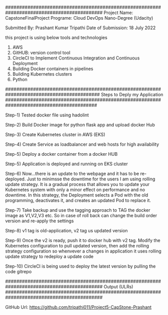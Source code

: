 ###########################################################################################
Project Name: CapstoneFinalProject
Programe: Cloud DevOps Nano-Degree (Udacity)

Submitted By: Prashant Kumar Tripathi
Date of Submission: 18 July 2022

this project is using below tools and technologies

1) AWS 
2) GitHUB: version control tool
3) CircleCI to Implement Continuous Integration and Continuous Deployment
4) Building Docker containers in pipelines
5) Building Kubernetes clusters
6) Python

##########################################################################################
Steps to Deply my Application
#########################################################################################


Step-1) Tested docker file using hadolint

Step-2) Build Docker image for python flask app and upload docker Hub

Step-3) Create Kubernetes cluster in AWS (EKS) 

Step-4) Create Service as loadbalancer and web hosts for  high availability

Step-5) Deploy a docker container from a docker HUB 

Step-5) Application is deployed and running on EKS cluster

Step-6) Now...there is an update to the webpage and it has to be re-deployed. Just to minimsse the downtime for the users I am using rolling update strategy. 
It is a gradual process that allows you to update your Kubernetes system with only a minor effect on performance and no downtime. In this strategy, the Deployment selects a Pod 
with the old programming, deactivates it, and creates an updated Pod to replace it.

Step-7) Take backup and use the tagging approach to TAG the docker image as V1,V2,V3 etc. So in case of roll back can change the build order version and 
re-apply the settings
   
Step-8) v1 tag is old-application, v2 tag us updated version 

Step-9) Once the v2 is ready, push it to docker hub with v2 tag. Modify the Kubernetes configuration to pull
    updated version, then add the rolling strategy configuration so whenvever a changes in application it uses
    rolling update strategy to redeploy a update code

Step-10) CircleCI is being used to deploy the latest version by pulling the code gitrepo

###########################################################################################
Output (ULRs)
###########################################################################################

GitHub Url: https://github.com/tripathi011/Project5-CapStone-Prashant

